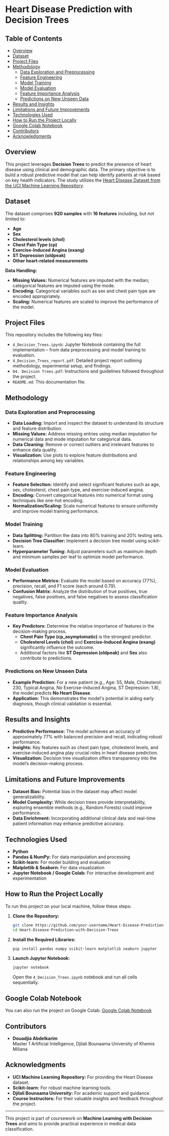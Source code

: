 # Heart Disease Prediction with Decision Trees

## Table of Contents
- [Overview](#overview)
- [Dataset](#dataset)
- [Project Files](#project-files)
- [Methodology](#methodology)
  - [Data Exploration and Preprocessing](#data-exploration-and-preprocessing)
  - [Feature Engineering](#feature-engineering)
  - [Model Training](#model-training)
  - [Model Evaluation](#model-evaluation)
  - [Feature Importance Analysis](#feature-importance-analysis)
  - [Predictions on New Unseen Data](#predictions-on-new-unseen-data)
- [Results and Insights](#results-and-insights)
- [Limitations and Future Improvements](#limitations-and-future-improvements)
- [Technologies Used](#technologies-used)
- [How to Run the Project Locally](#how-to-run-the-project-locally)
- [Google Colab Notebook](#google-colab-notebook)
- [Contributors](#contributors)
- [Acknowledgments](#acknowledgments)

## Overview
This project leverages **Decision Trees** to predict the presence of heart disease using clinical and demographic data. The primary objective is to build a robust predictive model that can help identify patients at risk based on key health indicators. The study utilizes the [Heart Disease Dataset from the UCI Machine Learning Repository](https://archive.ics.uci.edu/dataset/45/heart+disease).

## Dataset
The dataset comprises **920 samples** with **16 features** including, but not limited to:
- **Age**
- **Sex**
- **Cholesterol levels (chol)**
- **Chest Pain Type (cp)**
- **Exercise-Induced Angina (exang)**
- **ST Depression (oldpeak)**
- **Other heart-related measurements**

**Data Handling:**
- **Missing Values:** Numerical features are imputed with the median; categorical features are imputed using the mode.
- **Encoding:** Categorical variables such as sex and chest pain type are encoded appropriately.
- **Scaling:** Numerical features are scaled to improve the performance of the model.

## Project Files
This repository includes the following key files:
- `4_Decision_Trees.ipynb`: Jupyter Notebook containing the full implementation – from data preprocessing and model training to evaluation.
- `4_Decision_Trees_report.pdf`: Detailed project report outlining methodology, experimental setup, and findings.
- `04. Decision Trees.pdf`: Instructions and guidelines followed throughout the project.
- `README.md`: This documentation file.

## Methodology

### Data Exploration and Preprocessing
- **Data Loading:** Import and inspect the dataset to understand its structure and feature distribution.
- **Missing Values:** Address missing entries using median imputation for numerical data and mode imputation for categorical data.
- **Data Cleaning:** Remove or correct outliers and irrelevant features to enhance data quality.
- **Visualization:** Use plots to explore feature distributions and relationships among key variables.

### Feature Engineering
- **Feature Selection:** Identify and select significant features such as age, sex, cholesterol, chest pain type, and exercise-induced angina.
- **Encoding:** Convert categorical features into numerical format using techniques like one-hot encoding.
- **Normalization/Scaling:** Scale numerical features to ensure uniformity and improve model training performance.

### Model Training
- **Data Splitting:** Partition the data into 80% training and 20% testing sets.
- **Decision Tree Classifier:** Implement a decision tree model using scikit-learn.
- **Hyperparameter Tuning:** Adjust parameters such as maximum depth and minimum samples per leaf to optimize model performance.

### Model Evaluation
- **Performance Metrics:** Evaluate the model based on accuracy (77%), precision, recall, and F1 score (each around 0.79).
- **Confusion Matrix:** Analyze the distribution of true positives, true negatives, false positives, and false negatives to assess classification quality.

### Feature Importance Analysis
- **Key Predictors:** Determine the relative importance of features in the decision-making process.
  - **Chest Pain Type (cp_asymptomatic)** is the strongest predictor.
  - **Cholesterol Levels (chol)** and **Exercise-Induced Angina (exang)** significantly influence the outcome.
  - Additional factors like **ST Depression (oldpeak)** and **Sex** also contribute to predictions.

### Predictions on New Unseen Data
- **Example Prediction:** For a new patient (e.g., Age: 55, Male, Cholesterol: 230, Typical Angina, No Exercise-Induced Angina, ST Depression: 1.8), the model predicts **No Heart Disease**.
- **Application:** This demonstrates the model's potential in aiding early diagnosis, though clinical validation is essential.

## Results and Insights
- **Predictive Performance:** The model achieves an accuracy of approximately 77% with balanced precision and recall, indicating robust performance.
- **Insights:** Key features such as chest pain type, cholesterol levels, and exercise-induced angina play crucial roles in heart disease prediction.
- **Visualization:** Decision tree visualization offers transparency into the model’s decision-making process.

## Limitations and Future Improvements
- **Dataset Bias:** Potential bias in the dataset may affect model generalizability.
- **Model Complexity:** While decision trees provide interpretability, exploring ensemble methods (e.g., Random Forests) could improve performance.
- **Data Enrichment:** Incorporating additional clinical data and real-time patient information may enhance predictive accuracy.

## Technologies Used
- **Python**
- **Pandas & NumPy:** For data manipulation and processing
- **Scikit-learn:** For model building and evaluation
- **Matplotlib & Seaborn:** For data visualization
- **Jupyter Notebook / Google Colab:** For interactive development and experimentation

## How to Run the Project Locally
To run this project on your local machine, follow these steps:

1. **Clone the Repository:**
   ```bash
   git clone https://github.com/your-username/Heart-Disease-Prediction-with-Decision-Trees.git
   cd Heart-Disease-Prediction-with-Decision-Trees
   ```
2. **Install the Required Libraries:**
   ```bash
   pip install pandas numpy scikit-learn matplotlib seaborn jupyter
   ```
3. **Launch Jupyter Notebook:**
   ```bash
   jupyter notebook
   ```
   Open the `4_Decision_Trees.ipynb` notebook and run all cells sequentially.

## Google Colab Notebook
You can also run the project on Google Colab:
[Google Colab Notebook](https://colab.research.google.com/drive/1Jw1Bk67cDD4z_bmjRFigBXxcWQ3ltiIM?usp=sharing)

## Contributors
- **Douadjia Abdelkarim**  
  Master 1 Artificial Intelligence, Djilali Bounaama University of Khemis Miliana

## Acknowledgments
- **UCI Machine Learning Repository:** For providing the Heart Disease dataset.
- **Scikit-learn:** For robust machine learning tools.
- **Djilali Bounaama University:** For academic support and guidance.
- **Course Instructors:** For their valuable insights and feedback throughout the project.

---
This project is part of coursework on **Machine Learning with Decision Trees** and aims to provide practical experience in medical data classification.
